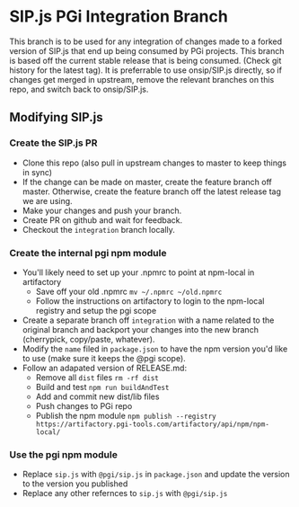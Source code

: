 # SIP.js PGi Integration Branch
This branch is to be used for any integration of changes made to a forked version of SIP.js that end up being consumed by PGi projects.
This branch is based off the current stable release that is being consumed. (Check git history for the latest tag).
It is preferrable to use onsip/SIP.js directly, so if changes get merged in upstream, remove the relevant branches on this repo, and switch back to onsip/SIP.js.

## Modifying SIP.js

### Create the SIP.js PR
- Clone this repo (also pull in upstream changes to master to keep things in sync)
- If the change can be made on master, create the feature branch off master. Otherwise, create the feature branch off the latest release tag we are using.
- Make your changes and push your branch.
- Create PR on github and wait for feedback.
- Checkout the `integration` branch locally.

### Create the internal pgi npm module
- You'll likely need to set up your .npmrc to point at npm-local in artifactory
    - Save off your old .npmrc `mv ~/.npmrc ~/old.npmrc`
    - Follow the instructions on artifactory to login to the npm-local registry and setup the pgi scope
- Create a separate branch off `integration` with a name related to the original branch and backport your changes into the new branch (cherrypick, copy/paste, whatever).
- Modify the `name` filed in `package.json` to have the npm version you'd like to use (make sure it keeps the @pgi scope).
- Follow an adapated version of RELEASE.md:
    - Remove all `dist` files `rm -rf dist`
    - Build and test `npm run buildAndTest`
    - Add and commit new dist/lib files
    - Push changes to PGi repo
    - Publish the npm module `npm publish --registry https://artifactory.pgi-tools.com/artifactory/api/npm/npm-local/`

### Use the pgi npm module
- Replace `sip.js` with `@pgi/sip.js` in `package.json` and update the version to the version you published
- Replace any other refernces to `sip.js` with `@pgi/sip.js`
